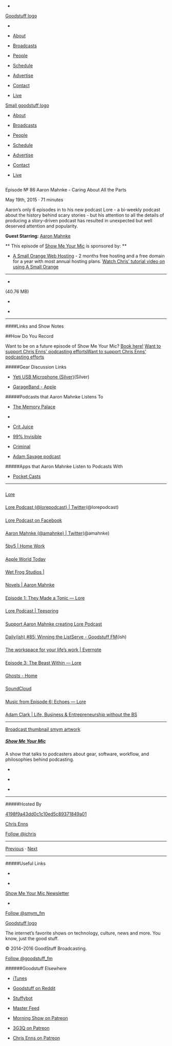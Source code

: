 

-
[Goodstuff logo](http://www.goodstuff.fm/)[](/assets/goodstuff_logo-17c1fe6f378352de5d7345f76152130b.svg)

-


-  [About](/about)

-  [Broadcasts](/broadcasts)

-  [People](/people)

-  [Schedule](/schedule)

-  [Advertise](/advertise)

-  [Contact](/contact)

-  [Live](/live)


[Small goodstuff logo](http://www.goodstuff.fm/)[](/assets/small_goodstuff_logo-bf032e72b9ec41494f4d90905f1ad619.svg)


-  [About](/about)

-  [Broadcasts](/broadcasts)

-  [People](/people)

-  [Schedule](/schedule)

-  [Advertise](/advertise)

-  [Contact](/contact)

-  [Live](/live)


##
Episode № 86
Aaron Mahnke - Caring About All the Parts


May 19th, 2015
&middot;
71
minutes


Aaron&rsquo;s only 6 episodes in to his new podcast Lore - a bi-weekly podcast about the history behind scary stories - but his attention to all the details of producing a story-driven podcast has resulted in unexpected but well deserved attention and popularity.


**Guest Starring:**
[Aaron Mahnke](/people/aaron-mahnke)


**
This episode of
[Show Me Your Mic](/smym)
is sponsored by:
**


-  [A Small Orange Web Hosting](http://asmallorange.7eer.net/c/144877/177701/3107) - 2 months free hosting and a free domain for a year with most annual hosting plans.  [Watch Chris' tutorial video on using A Small Orange](https://www.youtube.com/watch?v=_dQr69-dkbU)


------------------------------


-
[](http://podcasts-1.feedpress.co/10590/smym-86.mp3)(40.76 MB)

-
[](http://twitter.com/intent/tweet?text=Show%20Me%20Your%20Mic%20%E2%84%96%2086%20on%20@goodstuff_fm%20-%20http://goodstuff.fm/smym/86)

-
[](http://www.facebook.com/sharer/sharer.php?u=http://goodstuff.fm/smym/86)


------------------------------


####Links and Show Notes

##How Do You Record


Want to be on a future episode of Show Me Your Mic?  [Book here!](https://goodstuff.appointlet.com)
[Want to support Chris Enns' podcasting efforts](http://www.patreon.com/ichris)[Want to support Chris Enns' podcasting efforts](https://s3.amazonaws.com/patreon_public_assets/kaGh5_patreon_name_and_message.png)


#####Gear Discussion Links


-  [Yeti USB Microphone (Silver)](http://www.bhphotovideo.com/c/product/857749-REG/Blue_YETI_Yeti_Multi_Pattern_USB_Microphone.html/BI/19457/KBID/11631/kw/BLYETIQ/DFF/d10-v2-t1-xBLYETIQ)(Silver)

-  [GarageBand - Apple](https://itunes.apple.com/ca/app/garageband/id682658836?mt=12&uo=6&at=10l4Ki&ct=)


#####Podcasts that Aaron Mahnke Listens To


-  [The Memory Palace](http://thememorypalace.us)

-

-  [Crit Juice](http://www.critjuice.com/podcasts/)

-  [99% Invisible](http://99percentinvisible.org)

-  [Criminal](http://thisiscriminal.com)

-  [Adam Savage podcast](http://www.tested.com/still-untitled-the-adam-savage-project/)


#####Apps that Aaron Mahnke Listen to Podcasts With


-  [Pocket Casts](https://itunes.apple.com/ca/app/pocket-casts/id414834813?mt=8&uo=6&at=10l4Ki&ct=)


------------------------------


#####
[Lore](http://www.lorepodcast.com/)


#####
[Lore Podcast (@lorepodcast) | Twitter](https://twitter.com/lorepodcast)(@lorepodcast)


#####
[Lore Podcast on Facebook](https://www.facebook.com/lorepodcast)


#####
[Aaron Mahnke (@amahnke) | Twitter](https://twitter.com/amahnke)(@amahnke)


#####
[5by5 | Home Work](http://5by5.tv/homework)


#####
[Apple World Today](http://www.appleworld.today/)


#####
[Wet Frog Studios |](http://wetfrogstudios.com/)


#####
[Novels | Aaron Mahnke](http://aaronmahnke.com/novels/)


#####
[Episode 1: They Made a Tonic — Lore](http://www.lorepodcast.com/episodes/episode-1-they-made-a-tonic)


#####
[Lore Podcast | Teespring](http://teespring.com/lorepodcast)


#####
[Support Aaron Mahnke creating Lore Podcast](https://www.patreon.com/lorepodcast)


#####
[Daily(ish) #85: Winning the ListServe - Goodstuff FM](http://goodstuff.fm/dailyish/85)(ish)


#####
[The workspace for your life’s work | Evernote](https://evernote.com/)


#####
[Episode 3: The Beast Within — Lore](http://www.lorepodcast.com/episodes/episode-3-the-beast-within)


#####
[Ghosts - Home](https://ghosts.nin.com/main/home)


#####
[SoundCloud](https://soundcloud.com/)


#####
[Music from Episode 6: Echoes — Lore](http://www.lorepodcast.com/music/music-from-episode-6-echoes)


#####
[Adam Clark | Life, Business & Entrepreneurship without the BS](http://avclark.com/)


------------------------------


[Broadcast thumbnail smym artwork](/smym)[](https://goodstuffs3.s3.amazonaws.com/uploads/broadcast/image/18/broadcast_thumbnail_smym_artwork.png)

##### [Show Me Your Mic](/smym)


A show that talks to podcasters about gear, software, workflow, and philosophies behind podcasting.

-
[](https://geo.itunes.apple.com/ca/podcast/show-me-your-mic/id602836998?mt=2&at=10l4Ki)

-
[](http://feeds.goodstuff.fm/smym)

-
[](mailto:chris+smym@goodstuff.fm?cc=sponsorship%40goodstuff.fm&subject=%5BGoodStuff%20FM%5D%20Sponsorship%20Inquiry%20for%20Show%20Me%20Your%20Mic)


------------------------------


#####Hosted By


[4198f9a43dd0c1c10ed5c89371849a01](/people/chris-enns)[](http://gravatar.com/avatar/4198f9a43dd0c1c10ed5c89371849a01.png?s=300&r=pg)

[Chris Enns](/people/chris-enns)


[Follow @ichris](https://twitter.com/ichris)


------------------------------


[Previous](/smym/85)
&middot;
[Next](/smym/87)


------------------------------


#####Useful Links

-
[](mailto:chris+smym@goodstuff.fm?subject=%5BGoodstuff%20FM%5D%20Feedback%20for%20Show%20Me%20Your%20Mic)

-
[Show Me Your Mic Newsletter](http://www.goodstuff.fm/smym/newsletter)


-
[Follow @smym_fm](https://twitter.com/smym_fm)


[Goodstuff logo](http://www.goodstuff.fm/)[](/assets/goodstuff_logo-17c1fe6f378352de5d7345f76152130b.svg)


The internet’s favorite shows on technology, culture, news and more. You know, just the good stuff.


&copy; 2014&ndash;2016 GoodStuff Broadcasting.

[Follow @goodstuff_fm](https://twitter.com/goodstufffm)


######Goodstuff Elsewhere

-  [iTunes](https://itunes.apple.com/us/artist/goodstuff-fm/id843385597?mt=2)

-  [Goodstuff on Reddit](https://www.reddit.com/r/Goodstuff_fm/)

-  [Stuffybot](http://stuffybot.goodstuff.fm)

-  [Master Feed](/master/feed)

-  [Morning Show on Patreon](https://www.patreon.com/morningshow)

-  [3G3Q on Patreon](https://www.patreon.com/3g3q)

-  [Chris Enns on Patreon](https://www.patreon.com/ichris)

